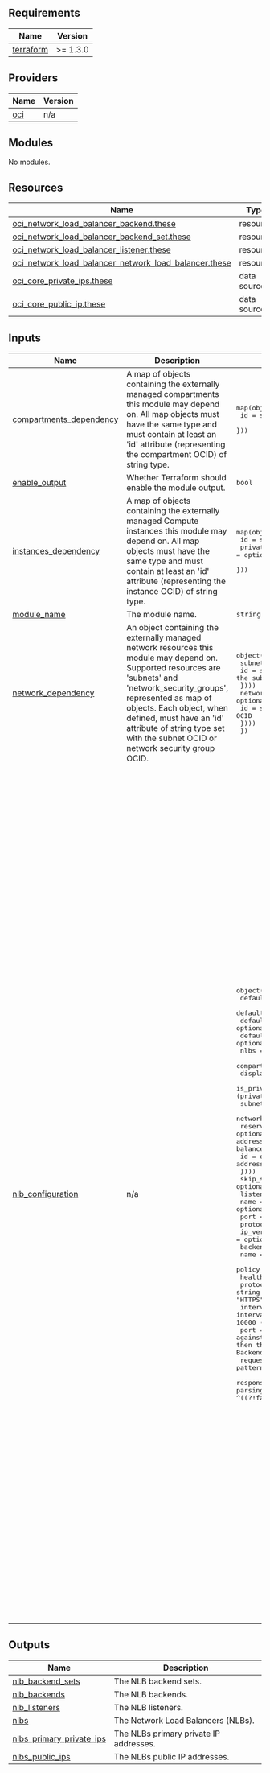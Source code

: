 ## Requirements

| Name | Version |
|------|---------|
| <a name="requirement_terraform"></a> [terraform](#requirement\_terraform) | >= 1.3.0 |

## Providers

| Name | Version |
|------|---------|
| <a name="provider_oci"></a> [oci](#provider\_oci) | n/a |

## Modules

No modules.

## Resources

| Name | Type |
|------|------|
| [oci_network_load_balancer_backend.these](https://registry.terraform.io/providers/oracle/oci/latest/docs/resources/network_load_balancer_backend) | resource |
| [oci_network_load_balancer_backend_set.these](https://registry.terraform.io/providers/oracle/oci/latest/docs/resources/network_load_balancer_backend_set) | resource |
| [oci_network_load_balancer_listener.these](https://registry.terraform.io/providers/oracle/oci/latest/docs/resources/network_load_balancer_listener) | resource |
| [oci_network_load_balancer_network_load_balancer.these](https://registry.terraform.io/providers/oracle/oci/latest/docs/resources/network_load_balancer_network_load_balancer) | resource |
| [oci_core_private_ips.these](https://registry.terraform.io/providers/oracle/oci/latest/docs/data-sources/core_private_ips) | data source |
| [oci_core_public_ip.these](https://registry.terraform.io/providers/oracle/oci/latest/docs/data-sources/core_public_ip) | data source |

## Inputs

| Name | Description | Type | Default | Required |
|------|-------------|------|---------|:--------:|
| <a name="input_compartments_dependency"></a> [compartments\_dependency](#input\_compartments\_dependency) | A map of objects containing the externally managed compartments this module may depend on. All map objects must have the same type and must contain at least an 'id' attribute (representing the compartment OCID) of string type. | <pre>map(object({<br>    id = string # the compartment OCID<br>  }))</pre> | `null` | no |
| <a name="input_enable_output"></a> [enable\_output](#input\_enable\_output) | Whether Terraform should enable the module output. | `bool` | `true` | no |
| <a name="input_instances_dependency"></a> [instances\_dependency](#input\_instances\_dependency) | A map of objects containing the externally managed Compute instances this module may depend on. All map objects must have the same type and must contain at least an 'id' attribute (representing the instance OCID) of string type. | <pre>map(object({<br>    id = string # the instance OCID<br>    private_ip = optional(string) # the instance or VNIC private IP address<br>  }))</pre> | `null` | no |
| <a name="input_module_name"></a> [module\_name](#input\_module\_name) | The module name. | `string` | `"network-load-balancer"` | no |
| <a name="input_network_dependency"></a> [network\_dependency](#input\_network\_dependency) | An object containing the externally managed network resources this module may depend on. Supported resources are 'subnets' and 'network\_security\_groups', represented as map of objects. Each object, when defined, must have an 'id' attribute of string type set with the subnet OCID or network security group OCID. | <pre>object({<br>    subnets = optional(map(object({<br>      id = string # the subnet OCID<br>    })))<br>    network_security_groups = optional(map(object({<br>      id = string # the network security group OCID<br>    })))<br>  })</pre> | `null` | no |
| <a name="input_nlb_configuration"></a> [nlb\_configuration](#input\_nlb\_configuration) | n/a | <pre>object({<br>    default_compartment_id  = optional(string)<br>    default_subnet_id       = optional(string)<br>    default_defined_tags    = optional(map(string))<br>    default_freeform_tags   = optional(map(string))<br>    nlbs = optional(map(object({<br>      compartment_id = optional(string)<br>      display_name   = string<br>      is_private     = bool # Whether the NLB has a virtual cloud network-local (private) IP address.<br>      subnet_id      = optional(string)<br>      network_security_group_ids = optional(list(string))<br>      reserved_ips = optional(list(object({ # List of objects representing a reserved IP address to be attached or that is already attached to a network load balancer. <br>        id = optional(string) # OCID of the reserved public IP address created with the VCN.<br>      })))<br>      skip_source_dest_check = optional(bool)<br>      listeners = map(object({<br>        name         = optional(string)<br>        port         = number<br>        protocol     = string<br>        ip_version   = optional(string)<br>        backend_set  = object({<br>          name       = string<br>          policy     = optional(string)<br>          health_checker = object({<br>            protocol = string # The protocol the health check must use. Valid values: "HTTP", "HTTPS", "UDP", "TCP".<br>            interval_in_millis = optional(number) # The interval between health checks, in milliseconds. The default value is 10000 (10 seconds)<br>            port = optional(number) # The backend server port against which to run the health check. If the port is not specified, then the network load balancer uses the port information from the Backend object.<br>            request_data = optional(string) # Base64 encoded pattern to be sent as UDP or TCP health check probe.<br>            response_body_regex = optional(string) # A regular expression for parsing the response body from the backend server. Example: ^((?!false).|\s)*$<br>            response_data = optional(string) # Base64 encoded pattern to be validated as UDP or TCP health check probe response.<br>            retries = optional(number) # The number of retries to attempt before a backend server is considered "unhealthy". This number also applies when recovering a server to the "healthy" state. The default value is 3.<br>            return_code = optional(number) # The status code a healthy backend server should return. If you configure the health check policy to use the HTTP protocol, then you can use common HTTP status codes such as "200".<br>            timeout_in_millis = optional(number) # The maximum time, in milliseconds, to wait for a reply to a health check. A health check is successful only if a reply returns within this timeout period. The default value is 3000 (3 seconds)<br>            url_path = optional(string) # The path against which to run the health check. Default is "/" Example: "/healthcheck"<br>          })<br>          ip_version = optional(string)<br>          backends = map(object({<br>            name       = string<br>            port       = number<br>            weight     = optional(number)<br>            ip_address = optional(string)<br>            is_backup  = optional(bool)<br>            is_drain   = optional(bool)<br>            is_offline = optional(bool)<br>            target_id  = optional(string) # The IP OCID/Instance OCID associated with the backend server<br>          }))<br>        })<br>      }))<br>      defined_tags = optional(map(string))<br>      freeform_tags = optional(map(string))<br>      security = optional(object({<br>        zpr_attributes = optional(list(object({<br>          namespace = optional(string,"oracle-zpr")<br>          attr_name = string<br>          attr_value = string<br>          mode = optional(string,"enforce")<br>          })))<br>      }))<br>    })))<br>  })</pre> | n/a | yes |

## Outputs

| Name | Description |
|------|-------------|
| <a name="output_nlb_backend_sets"></a> [nlb\_backend\_sets](#output\_nlb\_backend\_sets) | The NLB backend sets. |
| <a name="output_nlb_backends"></a> [nlb\_backends](#output\_nlb\_backends) | The NLB backends. |
| <a name="output_nlb_listeners"></a> [nlb\_listeners](#output\_nlb\_listeners) | The NLB listeners. |
| <a name="output_nlbs"></a> [nlbs](#output\_nlbs) | The Network Load Balancers (NLBs). |
| <a name="output_nlbs_primary_private_ips"></a> [nlbs\_primary\_private\_ips](#output\_nlbs\_primary\_private\_ips) | The NLBs primary private IP addresses. |
| <a name="output_nlbs_public_ips"></a> [nlbs\_public\_ips](#output\_nlbs\_public\_ips) | The NLBs public IP addresses. |
